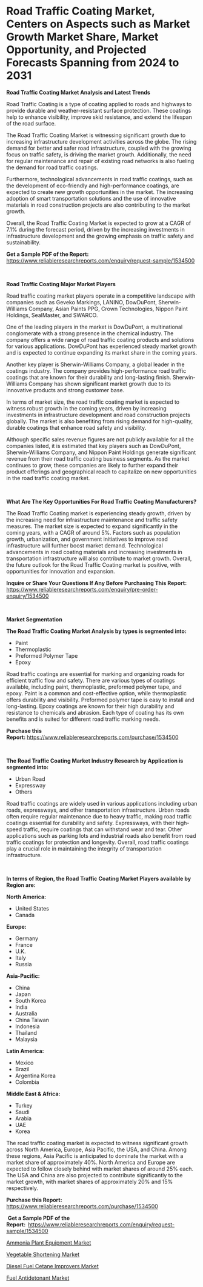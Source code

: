 <p><h1>Road Traffic Coating Market, Centers on Aspects such as Market Growth Market Share, Market Opportunity, and Projected Forecasts Spanning from 2024 to 2031</h1></p><p><strong>Road Traffic Coating Market Analysis and Latest Trends</strong></p>
<p><p>Road Traffic Coating is a type of coating applied to roads and highways to provide durable and weather-resistant surface protection. These coatings help to enhance visibility, improve skid resistance, and extend the lifespan of the road surface.</p><p>The Road Traffic Coating Market is witnessing significant growth due to increasing infrastructure development activities across the globe. The rising demand for better and safer road infrastructure, coupled with the growing focus on traffic safety, is driving the market growth. Additionally, the need for regular maintenance and repair of existing road networks is also fueling the demand for road traffic coatings.</p><p>Furthermore, technological advancements in road traffic coatings, such as the development of eco-friendly and high-performance coatings, are expected to create new growth opportunities in the market. The increasing adoption of smart transportation solutions and the use of innovative materials in road construction projects are also contributing to the market growth.</p><p>Overall, the Road Traffic Coating Market is expected to grow at a CAGR of 7.1% during the forecast period, driven by the increasing investments in infrastructure development and the growing emphasis on traffic safety and sustainability.</p></p>
<p><strong>Get a Sample PDF of the Report:&nbsp;</strong> <a href="https://www.reliableresearchreports.com/enquiry/request-sample/1534500">https://www.reliableresearchreports.com/enquiry/request-sample/1534500</a></p>
<p>&nbsp;</p>
<p><strong>Road Traffic Coating Major Market Players</strong></p>
<p><p>Road traffic coating market players operate in a competitive landscape with companies such as Geveko Markings, LANINO, DowDuPont, Sherwin-Williams Company, Asian Paints PPG, Crown Technologies, Nippon Paint Holdings, SealMaster, and SWARCO. </p><p>One of the leading players in the market is DowDuPont, a multinational conglomerate with a strong presence in the chemical industry. The company offers a wide range of road traffic coating products and solutions for various applications. DowDuPont has experienced steady market growth and is expected to continue expanding its market share in the coming years.</p><p>Another key player is Sherwin-Williams Company, a global leader in the coatings industry. The company provides high-performance road traffic coatings that are known for their durability and long-lasting finish. Sherwin-Williams Company has shown significant market growth due to its innovative products and strong customer base.</p><p>In terms of market size, the road traffic coating market is expected to witness robust growth in the coming years, driven by increasing investments in infrastructure development and road construction projects globally. The market is also benefiting from rising demand for high-quality, durable coatings that enhance road safety and visibility.</p><p>Although specific sales revenue figures are not publicly available for all the companies listed, it is estimated that key players such as DowDuPont, Sherwin-Williams Company, and Nippon Paint Holdings generate significant revenue from their road traffic coating business segments. As the market continues to grow, these companies are likely to further expand their product offerings and geographical reach to capitalize on new opportunities in the road traffic coating market.</p></p>
<p>&nbsp;</p>
<p><strong>What Are The Key Opportunities For Road Traffic Coating Manufacturers?</strong></p>
<p><p>The Road Traffic Coating market is experiencing steady growth, driven by the increasing need for infrastructure maintenance and traffic safety measures. The market size is expected to expand significantly in the coming years, with a CAGR of around 5%. Factors such as population growth, urbanization, and government initiatives to improve road infrastructure will further boost market demand. Technological advancements in road coating materials and increasing investments in transportation infrastructure will also contribute to market growth. Overall, the future outlook for the Road Traffic Coating market is positive, with opportunities for innovation and expansion.</p></p>
<p><strong>Inquire or Share Your Questions If Any Before Purchasing This Report:</strong> <a href="https://www.reliableresearchreports.com/enquiry/pre-order-enquiry/1534500">https://www.reliableresearchreports.com/enquiry/pre-order-enquiry/1534500</a></p>
<p>&nbsp;</p>
<p><strong>Market Segmentation</strong></p>
<p><strong>The Road Traffic Coating Market Analysis by types is segmented into:</strong></p>
<p><ul><li>Paint</li><li>Thermoplastic</li><li>Preformed Polymer Tape</li><li>Epoxy</li></ul></p>
<p><p>Road traffic coatings are essential for marking and organizing roads for efficient traffic flow and safety. There are various types of coatings available, including paint, thermoplastic, preformed polymer tape, and epoxy. Paint is a common and cost-effective option, while thermoplastic offers durability and visibility. Preformed polymer tape is easy to install and long-lasting. Epoxy coatings are known for their high durability and resistance to chemicals and abrasion. Each type of coating has its own benefits and is suited for different road traffic marking needs.</p></p>
<p><strong>Purchase this Report:&nbsp;</strong><a href="https://www.reliableresearchreports.com/purchase/1534500">https://www.reliableresearchreports.com/purchase/1534500</a></p>
<p>&nbsp;</p>
<p><strong>The Road Traffic Coating Market Industry Research by Application is segmented into:</strong></p>
<p><ul><li>Urban Road</li><li>Expressway</li><li>Others</li></ul></p>
<p><p>Road traffic coatings are widely used in various applications including urban roads, expressways, and other transportation infrastructure. Urban roads often require regular maintenance due to heavy traffic, making road traffic coatings essential for durability and safety. Expressways, with their high-speed traffic, require coatings that can withstand wear and tear. Other applications such as parking lots and industrial roads also benefit from road traffic coatings for protection and longevity. Overall, road traffic coatings play a crucial role in maintaining the integrity of transportation infrastructure.</p></p>
<p>&nbsp;</p>
<p><strong>In terms of Region, the Road Traffic Coating Market Players available by Region are:</strong></p>
<p>
    <p> <strong> North America: </strong>
        <ul>
            <li>United States</li>
            <li>Canada</li>
        </ul>
        </p> 
    <p> <strong> Europe: </strong>
        <ul>
            <li>Germany</li>
            <li>France</li>
            <li>U.K.</li>
            <li>Italy</li>
            <li>Russia</li>
        </ul>
        </p> 
    <p> <strong> Asia-Pacific: </strong>
        <ul>
            <li>China</li>
            <li>Japan</li>
            <li>South Korea</li>
            <li>India</li>
            <li>Australia</li>
            <li>China Taiwan</li>
            <li>Indonesia</li>
            <li>Thailand</li>
            <li>Malaysia</li>
        </ul>
        </p> 
    <p> <strong> Latin America: </strong>
        <ul>
            <li>Mexico</li>
            <li>Brazil</li>
            <li>Argentina Korea</li>
            <li>Colombia</li>
        </ul>
        </p> 
    <p> <strong> Middle East & Africa: </strong>
        <ul>
            <li>Turkey</li>
            <li>Saudi</li>
            <li>Arabia</li>
            <li>UAE</li>
            <li>Korea</li>
        </ul>
    </p>
    </p>
<p><p>The road traffic coating market is expected to witness significant growth across North America, Europe, Asia Pacific, the USA, and China. Among these regions, Asia Pacific is anticipated to dominate the market with a market share of approximately 40%. North America and Europe are expected to follow closely behind with market shares of around 25% each. The USA and China are also projected to contribute significantly to the market growth, with market shares of approximately 20% and 15% respectively.</p></p>
<p><strong>Purchase this Report: </strong><a href="https://www.reliableresearchreports.com/purchase/1534500">https://www.reliableresearchreports.com/purchase/1534500</a></p>
<p>&nbsp;<strong>Get a Sample PDF of the Report:&nbsp;&nbsp;</strong><a href="https://www.reliableresearchreports.com/enquiry/request-sample/1534500">https://www.reliableresearchreports.com/enquiry/request-sample/1534500</a></p>
<p><strong></strong></p>
<p><p><a href="https://gentle-editor-9db.notion.site/Ammonia-Plant-Equipment-Market-Research-Report-Forecasted-for-Period-from-2024-2031-by-Market-Typ-681acd5ba5704874a9978b2b01bb79f5">Ammonia Plant Equipment Market</a></p><p><a href="https://view.publitas.com/reportprime-1/vegetable-shortening-market-research-report-forecasted-for-period-from-2024-2031-by-market-type-market-application-and-region/">Vegetable Shortening Market</a></p><p><a href="https://github.com/nathandecarvalho/Market-Research-Report-List-2/blob/main/diesel-fuel-cetane-improvers-market.md">Diesel Fuel Cetane Improvers Market</a></p><p><a href="https://github.com/kosella/Market-Research-Report-List-2/blob/main/fuel-antidetonant-market.md">Fuel Antidetonant Market</a></p></p>